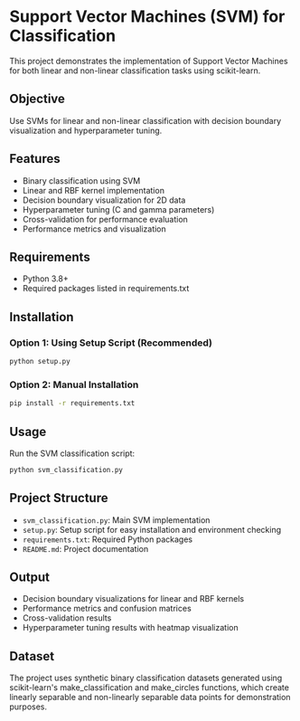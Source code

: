 # Support Vector Machines (SVM) for Classification

This project demonstrates the implementation of Support Vector Machines for both linear and non-linear classification tasks using scikit-learn.

## Objective

Use SVMs for linear and non-linear classification with decision boundary visualization and hyperparameter tuning.

## Features

- Binary classification using SVM
- Linear and RBF kernel implementation
- Decision boundary visualization for 2D data
- Hyperparameter tuning (C and gamma parameters)
- Cross-validation for performance evaluation
- Performance metrics and visualization

## Requirements

- Python 3.8+
- Required packages listed in requirements.txt

## Installation

### Option 1: Using Setup Script (Recommended)
```bash
python setup.py
```

### Option 2: Manual Installation
```bash
pip install -r requirements.txt
```

## Usage

Run the SVM classification script:
```bash
python svm_classification.py
```

## Project Structure

- `svm_classification.py`: Main SVM implementation
- `setup.py`: Setup script for easy installation and environment checking
- `requirements.txt`: Required Python packages
- `README.md`: Project documentation

## Output

- Decision boundary visualizations for linear and RBF kernels
- Performance metrics and confusion matrices
- Cross-validation results
- Hyperparameter tuning results with heatmap visualization

## Dataset

The project uses synthetic binary classification datasets generated using scikit-learn's make_classification and make_circles functions, which create linearly separable and non-linearly separable data points for demonstration purposes.